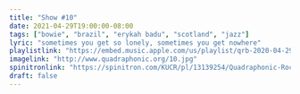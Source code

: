 ```yaml
---
title: "Show #10"
date: 2021-04-29T19:00:00-08:00
tags: ["bowie", "brazil", "erykah badu", "scotland", "jazz"]
lyric: "sometimes you get so lonely, sometimes you get nowhere"
playlistlink: "https://embed.music.apple.com/us/playlist/qrb-2020-04-29/pl.u-8d31uRJrB5"
imagelink: "http://www.quadraphonic.org/10.jpg"
spinitronlink: "https://spinitron.com/KUCR/pl/13139254/Quadraphonic-Rock-Block"
draft: false
---
```


